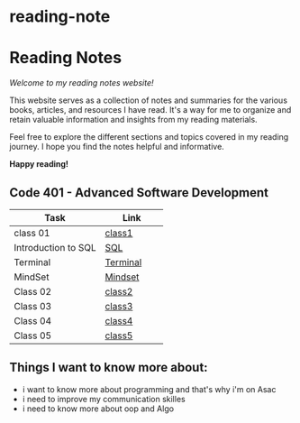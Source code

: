 # reading-note

# Reading Notes

*Welcome to my reading notes website!*

This website serves as a collection of notes and summaries for the various books, articles, and resources I have read. It's a way for me to organize and retain valuable information and insights from my reading materials.

Feel free to explore the different sections and topics covered in my reading journey. I hope you find the notes helpful and informative.

**Happy reading!**

## Code 401 - Advanced Software Development

|  Task                                     | Link                                   |
|-------------------------------------------|----------------------------------------|
| class 01                                  | [class1](./ReadingClass1.md)           |
| Introduction to SQL                       | [SQL](./SQL.md)                        |
| Terminal                                  | [Terminal](./Terminal.md)              |
| MindSet                                   | [Mindset](./mindset.md)                |
| Class 02                                  | [class2](./ReadingClass2.md)           |
| Class 03                                  | [class3](./ReadingClass3.md)           |
| Class 04                                  | [class4](./ReadingClass4.md)           |
| Class 05                                  | [class5](./ReadingClass5.md) 
## Things I want to know more about:
 - i want to know more about programming and that's why i'm on Asac
 - i need to improve my communication skilles 
 - i need to know more about oop and Algo

